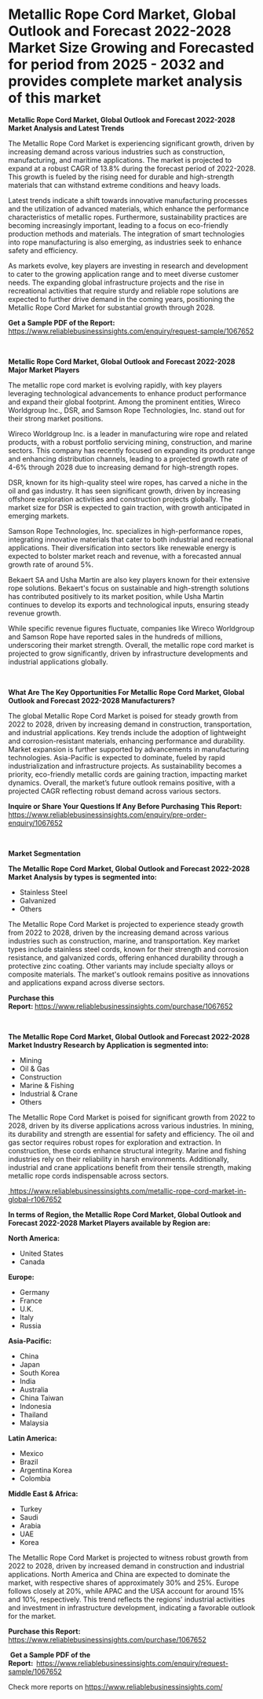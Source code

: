 <p><h1>Metallic Rope Cord Market, Global Outlook and Forecast 2022-2028 Market Size Growing and Forecasted for period from 2025 - 2032 and provides complete market analysis of this market</h1></p><p><strong>Metallic Rope Cord Market, Global Outlook and Forecast 2022-2028 Market Analysis and Latest Trends</strong></p>
<p><p>The Metallic Rope Cord Market is experiencing significant growth, driven by increasing demand across various industries such as construction, manufacturing, and maritime applications. The market is projected to expand at a robust CAGR of 13.8% during the forecast period of 2022-2028. This growth is fueled by the rising need for durable and high-strength materials that can withstand extreme conditions and heavy loads. </p><p>Latest trends indicate a shift towards innovative manufacturing processes and the utilization of advanced materials, which enhance the performance characteristics of metallic ropes. Furthermore, sustainability practices are becoming increasingly important, leading to a focus on eco-friendly production methods and materials. The integration of smart technologies into rope manufacturing is also emerging, as industries seek to enhance safety and efficiency.</p><p>As markets evolve, key players are investing in research and development to cater to the growing application range and to meet diverse customer needs. The expanding global infrastructure projects and the rise in recreational activities that require sturdy and reliable rope solutions are expected to further drive demand in the coming years, positioning the Metallic Rope Cord Market for substantial growth through 2028.</p></p>
<p><strong>Get a Sample PDF of the Report:&nbsp;</strong> <a href="https://www.reliablebusinessinsights.com/enquiry/request-sample/1067652?utm_campaign=3283&utm_medium=2&utm_source=Github&utm_content=ia&utm_term=21032025&utm_id=metallic-rope-cord-market-global-outlook-and-forecast-2022-2028">https://www.reliablebusinessinsights.com/enquiry/request-sample/1067652</a></p>
<p>&nbsp;</p>
<p><strong>Metallic Rope Cord Market, Global Outlook and Forecast 2022-2028 Major Market Players</strong></p>
<p><p>The metallic rope cord market is evolving rapidly, with key players leveraging technological advancements to enhance product performance and expand their global footprint. Among the prominent entities, Wireco Worldgroup Inc., DSR, and Samson Rope Technologies, Inc. stand out for their strong market positions.</p><p>Wireco Worldgroup Inc. is a leader in manufacturing wire rope and related products, with a robust portfolio servicing mining, construction, and marine sectors. This company has recently focused on expanding its product range and enhancing distribution channels, leading to a projected growth rate of 4-6% through 2028 due to increasing demand for high-strength ropes.</p><p>DSR, known for its high-quality steel wire ropes, has carved a niche in the oil and gas industry. It has seen significant growth, driven by increasing offshore exploration activities and construction projects globally. The market size for DSR is expected to gain traction, with growth anticipated in emerging markets.</p><p>Samson Rope Technologies, Inc. specializes in high-performance ropes, integrating innovative materials that cater to both industrial and recreational applications. Their diversification into sectors like renewable energy is expected to bolster market reach and revenue, with a forecasted annual growth rate of around 5%.</p><p>Bekaert SA and Usha Martin are also key players known for their extensive rope solutions. Bekaert's focus on sustainable and high-strength solutions has contributed positively to its market position, while Usha Martin continues to develop its exports and technological inputs, ensuring steady revenue growth.</p><p>While specific revenue figures fluctuate, companies like Wireco Worldgroup and Samson Rope have reported sales in the hundreds of millions, underscoring their market strength. Overall, the metallic rope cord market is projected to grow significantly, driven by infrastructure developments and industrial applications globally.</p></p>
<p>&nbsp;</p>
<p><strong>What Are The Key Opportunities For Metallic Rope Cord Market, Global Outlook and Forecast 2022-2028 Manufacturers?</strong></p>
<p><p>The global Metallic Rope Cord Market is poised for steady growth from 2022 to 2028, driven by increasing demand in construction, transportation, and industrial applications. Key trends include the adoption of lightweight and corrosion-resistant materials, enhancing performance and durability. Market expansion is further supported by advancements in manufacturing technologies. Asia-Pacific is expected to dominate, fueled by rapid industrialization and infrastructure projects. As sustainability becomes a priority, eco-friendly metallic cords are gaining traction, impacting market dynamics. Overall, the market’s future outlook remains positive, with a projected CAGR reflecting robust demand across various sectors.</p></p>
<p><strong>Inquire or Share Your Questions If Any Before Purchasing This Report:</strong> <a href="https://www.reliablebusinessinsights.com/enquiry/pre-order-enquiry/1067652?utm_campaign=3283&utm_medium=2&utm_source=Github&utm_content=ia&utm_term=21032025&utm_id=metallic-rope-cord-market-global-outlook-and-forecast-2022-2028">https://www.reliablebusinessinsights.com/enquiry/pre-order-enquiry/1067652</a></p>
<p>&nbsp;</p>
<p><strong>Market Segmentation</strong></p>
<p><strong>The Metallic Rope Cord Market, Global Outlook and Forecast 2022-2028 Market Analysis by types is segmented into:</strong></p>
<p><ul><li>Stainless Steel</li><li>Galvanized</li><li>Others</li></ul></p>
<p><p>The Metallic Rope Cord Market is projected to experience steady growth from 2022 to 2028, driven by the increasing demand across various industries such as construction, marine, and transportation. Key market types include stainless steel cords, known for their strength and corrosion resistance, and galvanized cords, offering enhanced durability through a protective zinc coating. Other variants may include specialty alloys or composite materials. The market's outlook remains positive as innovations and applications expand across diverse sectors.</p></p>
<p><strong>Purchase this Report:&nbsp;</strong><a href="https://www.reliablebusinessinsights.com/purchase/1067652?utm_campaign=3283&utm_medium=2&utm_source=Github&utm_content=ia&utm_term=21032025&utm_id=metallic-rope-cord-market-global-outlook-and-forecast-2022-2028">https://www.reliablebusinessinsights.com/purchase/1067652</a></p>
<p>&nbsp;</p>
<p><strong>The Metallic Rope Cord Market, Global Outlook and Forecast 2022-2028 Market Industry Research by Application is segmented into:</strong></p>
<p><ul><li>Mining</li><li>Oil & Gas</li><li>Construction</li><li>Marine & Fishing</li><li>Industrial & Crane</li><li>Others</li></ul></p>
<p><p>The Metallic Rope Cord Market is poised for significant growth from 2022 to 2028, driven by its diverse applications across various industries. In mining, its durability and strength are essential for safety and efficiency. The oil and gas sector requires robust ropes for exploration and extraction. In construction, these cords enhance structural integrity. Marine and fishing industries rely on their reliability in harsh environments. Additionally, industrial and crane applications benefit from their tensile strength, making metallic rope cords indispensable across sectors.</p></p>
<p><a href="https://www.reliablebusinessinsights.com/metallic-rope-cord-market-in-global-r1067652?utm_campaign=3283&utm_medium=2&utm_source=Github&utm_content=ia&utm_term=21032025&utm_id=metallic-rope-cord-market-global-outlook-and-forecast-2022-2028">&nbsp;https://www.reliablebusinessinsights.com/metallic-rope-cord-market-in-global-r1067652</a></p>
<p><strong>In terms of Region, the Metallic Rope Cord Market, Global Outlook and Forecast 2022-2028 Market Players available by Region are:</strong></p>
<p>
    <p> <strong> North America: </strong>
        <ul>
            <li>United States</li>
            <li>Canada</li>
        </ul>
        </p> 
    <p> <strong> Europe: </strong>
        <ul>
            <li>Germany</li>
            <li>France</li>
            <li>U.K.</li>
            <li>Italy</li>
            <li>Russia</li>
        </ul>
        </p> 
    <p> <strong> Asia-Pacific: </strong>
        <ul>
            <li>China</li>
            <li>Japan</li>
            <li>South Korea</li>
            <li>India</li>
            <li>Australia</li>
            <li>China Taiwan</li>
            <li>Indonesia</li>
            <li>Thailand</li>
            <li>Malaysia</li>
        </ul>
        </p> 
    <p> <strong> Latin America: </strong>
        <ul>
            <li>Mexico</li>
            <li>Brazil</li>
            <li>Argentina Korea</li>
            <li>Colombia</li>
        </ul>
        </p> 
    <p> <strong> Middle East & Africa: </strong>
        <ul>
            <li>Turkey</li>
            <li>Saudi</li>
            <li>Arabia</li>
            <li>UAE</li>
            <li>Korea</li>
        </ul>
    </p>
    </p>
<p><p>The Metallic Rope Cord Market is projected to witness robust growth from 2022 to 2028, driven by increased demand in construction and industrial applications. North America and China are expected to dominate the market, with respective shares of approximately 30% and 25%. Europe follows closely at 20%, while APAC and the USA account for around 15% and 10%, respectively. This trend reflects the regions' industrial activities and investment in infrastructure development, indicating a favorable outlook for the market.</p></p>
<p><strong>Purchase this Report: </strong><a href="https://www.reliablebusinessinsights.com/purchase/1067652?utm_campaign=3283&utm_medium=2&utm_source=Github&utm_content=ia&utm_term=21032025&utm_id=metallic-rope-cord-market-global-outlook-and-forecast-2022-2028">https://www.reliablebusinessinsights.com/purchase/1067652</a></p>
<p>&nbsp;<strong>Get a Sample PDF of the Report:&nbsp;&nbsp;</strong><a href="https://www.reliablebusinessinsights.com/enquiry/request-sample/1067652?utm_campaign=3283&utm_medium=2&utm_source=Github&utm_content=ia&utm_term=21032025&utm_id=metallic-rope-cord-market-global-outlook-and-forecast-2022-2028">https://www.reliablebusinessinsights.com/enquiry/request-sample/1067652</a></p>
<p><strong></strong></p>
<p>Check more reports on <a href="https://www.reliablebusinessinsights.com/?utm_campaign=3283&utm_medium=2&utm_source=Github&utm_content=ia&utm_term=21032025&utm_id=metallic-rope-cord-market-global-outlook-and-forecast-2022-2028">https://www.reliablebusinessinsights.com/</a></p>